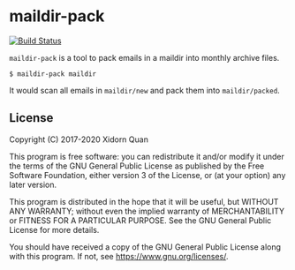 # maildir-pack

[![Build Status](https://travis-ci.org/upsuper/maildir-pack.svg?branch=master)](https://travis-ci.org/upsuper/maildir-pack)

`maildir-pack` is a tool to pack emails in a maildir into monthly archive files.

```
$ maildir-pack maildir
```

It would scan all emails in `maildir/new` and pack them into `maildir/packed`.

## License

Copyright (C) 2017-2020 Xidorn Quan

This program is free software: you can redistribute it and/or modify
it under the terms of the GNU General Public License as published by
the Free Software Foundation, either version 3 of the License, or
(at your option) any later version.

This program is distributed in the hope that it will be useful,
but WITHOUT ANY WARRANTY; without even the implied warranty of
MERCHANTABILITY or FITNESS FOR A PARTICULAR PURPOSE.  See the
GNU General Public License for more details.

You should have received a copy of the GNU General Public License
along with this program.  If not, see <https://www.gnu.org/licenses/>.
